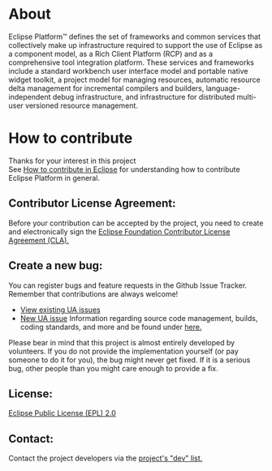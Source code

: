 # About
Eclipse Platform™ defines the set of frameworks and common services that collectively make up infrastructure required to support the use of Eclipse as a component model, as a Rich Client Platform (RCP) and as a comprehensive tool integration platform. 
These services and frameworks include a standard workbench user interface model and portable native widget toolkit, a project model for managing resources, automatic resource delta management for incremental compilers and builders, language-independent debug infrastructure, and infrastructure for distributed multi-user versioned resource management.

How to contribute
================
Thanks for your interest in this project<br>
See [How to contribute in Eclipse](https://github.com/eclipse-platform/.github/blob/main/CONTRIBUTING.md) for understanding how to contribute Eclipse Platform in general.

Contributor License Agreement:
------------------------------
Before your contribution can be accepted by the project, you need to create and electronically sign the [Eclipse Foundation Contributor License Agreement (CLA).](http://www.eclipse.org/legal/CLA.php)

Create a new bug:
-----------------
You can register bugs and feature requests in the Github Issue Tracker. Remember that contributions are always welcome!
- [View existing UA issues](https://github.com/eclipse-platform/eclipse.platform.ua/issues)
- [New UA issue](https://github.com/eclipse-platform/eclipse.platform.ua/issues/new)
Information regarding source code management, builds, coding standards, and more and be found under [here.](https://projects.eclipse.org/projects/eclipse.platform.ua/developer)

Please bear in mind that this project is almost entirely developed by volunteers. If you do not provide the implementation yourself (or pay someone to do it for you), the bug might never get fixed. If it is a serious bug, other people than you might care enough to provide a fix.

License:
-----------------
[Eclipse Public License (EPL) 2.0](https://www.eclipse.org/legal/epl-2.0/)

Contact:
--------
Contact the project developers via the [project's "dev" list.](https://accounts.eclipse.org/mailing-list/platform-dev)
